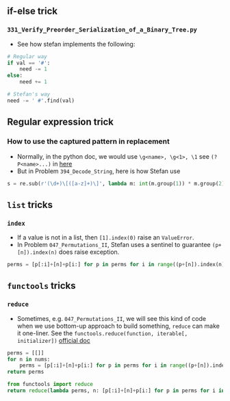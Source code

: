 
## if-else trick

### `331_Verify_Preorder_Serialization_of_a_Binary_Tree.py`

* See how stefan implements the following:

```python
# Regular way
if val == '#':
    need -= 1
else:
    need += 1

# Stefan's way
need -= ' #'.find(val)
```

## Regular expression trick

### How to use the captured pattern in replacement

* Normally, in the python doc, we would use `\g<name>, \g<1>, \1`
  see `(?P<name>...)` in [here](https://docs.python.org/3/library/re.html)
* But in Problem `394_Decode_String`, here is how Stefan use

```python
s = re.sub(r'(\d+)\[([a-z]+)\]', lambda m: int(m.group(1)) * m.group(2), s)
```

## `list` tricks

### `index`

* If a value is not in a list, then `[1].index(0)` raise an `ValueError`.
* In Problem `047_Permutations_II`, Stefan uses a sentinel to guarantee
  `(p+[n]).index(n)` does raise exception.

```python
perms = [p[:i]+[n]+p[i:] for p in perms for i in range((p+[n]).index(n)+1)]
```

## `functools` tricks

### `reduce`

* Sometimes, e.g. `047_Permutations_II`, we will see this kind of code when we use bottom-up
  approach to build something, `reduce` can make it one-liner.
  See the `functools.reduce(function, iterable[, initializer])`
  [official doc](https://docs.python.org/3/library/functools.html#functools.reduce)

```python
perms = [[]]
for n in nums:
    perms = [p[:i]+[n]+p[i:] for p in perms for i in range((p+[n]).index(n)+1)]
return perms

from functools import reduce
return reduce(lambda perms, n: [p[:i]+[n]+p[i:] for p in perms for i in range((p+[n]).index(n)+1)], nums, [[]])
```
